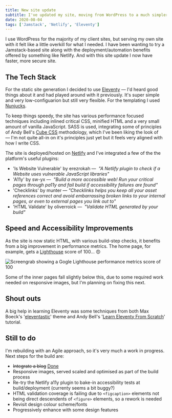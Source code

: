 ```yaml
---
title: New site update
subtitle: I've updated my site, moving from WordPress to a much simpler (and quicker) Eleventy static site, deployed on Netlify.
date: 2020-08-04
tags: ['Jamstack', 'Netlify', 'Eleventy']
---
```


I use WordPress for the majority of my client sites, but serving my own site with it felt like a little overkill for what I needed. I have been wanting to try a Jamstack-based site along with the deployment/automation benefits offered by something like Netlify. And with this site update I now have faster, more secure site.

## The Tech Stack

For the static site generation I decided to use [Eleventy](https://www.11ty.dev/) — I'd heard good things about it and had played around with it previously. It's super simple and very low-configuarion but still very flexible. For the templating I used [Nunjucks](https://mozilla.github.io/nunjucks/).

To keep things speedy, the site has various performance focused techniques including inlined critical CSS, minified HTML and a very small amount of vanilla JavaScript. SASS is used, integrating some of principles of Andy Bell's [Cube CSS](https://piccalil.li/blog/cube-css/) methodology, which I've been liking the look of — I'm not quite all-in on it's principles just yet but it feels very aligned with how I write CSS.

The site is deployed/hosted on [Netlify](https://www.netlify.com/) and I've integrated a few of the the platform's useful plugins:

- 'Is Website Vulnerable' by erezrokah — 
*"A Netlify plugin to check if a Website uses vulnerable JavaScript libraries"*
- 'A11y' by sw-yx — 
*"Build a more accessible web! Run your critical pages through pa11y and fail build if accessibility failures are found"*
- 'Checklinks' by munter —
*"Checklinks helps you keep all your asset references correct and avoid embarrassing broken links to your internal pages, or even to external pages you link out to"*
- 'HTML Validate' by oliverroick — 
*"Validate HTML generated by your build"*

## Speed and Accessibility Improvements

As the site is now static HTML, with various build-step checks, it benefits from a big improvement in performance metrics. The home page, for example, gets a [Lighthouse](https://developers.google.com/web/tools/lighthouse) score of 100&hellip; 😍

![Screengrab showing a Gogle Lighthouse performance metrics score of 100](/assets/img/lighthouse-100.png)

Some of the inner pages fall slightly below this, due to some required work needed on responsive images, but I'm planning on fixing this next.

## Shout outs

A big help in learning Eleventy was some techniques from both Max Boeck's '[eleventastic](https://github.com/maxboeck/eleventastic)' theme and Andy Bell's '[Learn Eleventy From Scratch](https://piccalil.li/course/learn-eleventy-from-scratch/)' tutorial.

## Still to do

I'm rebuilding with an Agile approach, so it's very much a work in progress. Next steps for the build are:

- <del>Integrate a blog</del> <ins>Done</ins>
- Responsive images, served scaled and optimised as part of the build process
- Re-try the Netlify a11y plugin to bake-in accessibility tests at build/deployment (currenty seems a bit buggy?) 
- HTML validation coverage is failing due to `<figcaption>` elements not being direct descendents of `<figure>` elements, so a rework is needed
- Revisit design colour scheme/fonts
- Progressively enhance with some design features
